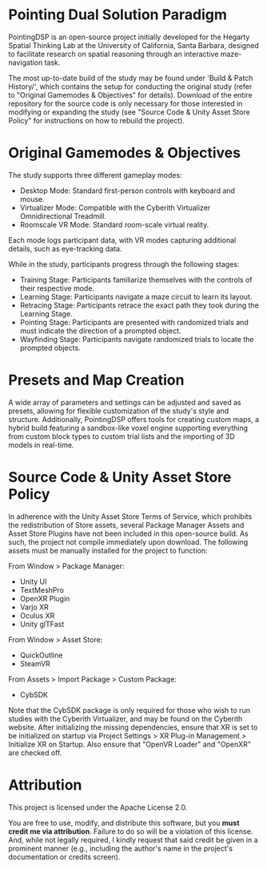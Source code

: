 # Pointing Dual Solution Paradigm
PointingDSP is an open-source project initially developed for the Hegarty Spatial Thinking Lab at the University of California, Santa Barbara, designed to facilitate research on spatial reasoning through an interactive maze-navigation task.

The most up-to-date build of the study may be found under 'Build & Patch History/', which contains the setup for conducting the original study (refer to "Original Gamemodes & Objectives" for details). Download of the entire repository for the source code is only necessary for those interested in modifying or expanding the study (see "Source Code & Unity Asset Store Policy" for instructions on how to rebuild the project).

# Original Gamemodes & Objectives
The study supports three different gameplay modes:
- Desktop Mode: Standard first-person controls with keyboard and mouse.
- Virtualizer Mode: Compatible with the Cyberith Virtualizer Omnidirectional Treadmill.
- Roomscale VR Mode: Standard room-scale virtual reality.

Each mode logs participant data, with VR modes capturing additional details, such as eye-tracking data. 

While in the study, participants progress through the following stages:
- Training Stage: Participants familiarize themselves with the controls of their respective mode.
- Learning Stage: Participants navigate a maze circuit to learn its layout.
- Retracing Stage: Participants retrace the exact path they took during the Learning Stage.
- Pointing Stage: Participants are presented with randomized trials and must indicate the direction of a prompted object.
- Wayfinding Stage: Participants navigate randomized trials to locate the prompted objects.

# Presets and Map Creation
A wide array of parameters and settings can be adjusted and saved as presets, allowing for flexible customization of the study's style and structure.
Additionally, PointingDSP offers tools for creating custom maps, a hybrid build featuring a sandbox-like voxel engine supporting everything from custom block types to custom trial lists and the importing of 3D models in real-time.

# Source Code & Unity Asset Store Policy
In adherence with the Unity Asset Store Terms of Service, which prohibits the redistribution of Store assets, several Package Manager Assets and Asset Store Plugins have not been included in this open-source build. As such, the project not compile immediately upon download. The following assets must be manually installed for the project to function:

From Window > Package Manager:
- Unity UI
- TextMeshPro
- OpenXR Plugin
- Varjo XR
- Oculus XR
- Unity glTFast 

From Window > Asset Store:
- QuickOutline
- SteamVR

From Assets > Import Package > Custom Package:
- CybSDK

Note that the CybSDK package is only required for those who wish to run studies with the Cyberith Virtualizer, and may be found on the Cyberith website.
After initializing the missing dependencies, ensure that XR is set to be initialized on startup via Project Settings > XR Plug-in Management > Initialize XR on Startup. Also ensure that "OpenVR Loader" and "OpenXR" are checked off.

# Attribution
This project is licensed under the Apache License 2.0. 

You are free to use, modify, and distribute this software, but you **must credit me via attribution**. Failure to do so will be a violation of this license. 
And, while not legally required, I kindly request that said credit be given in a prominent manner (e.g., including the author's name in the project's documentation or credits screen).